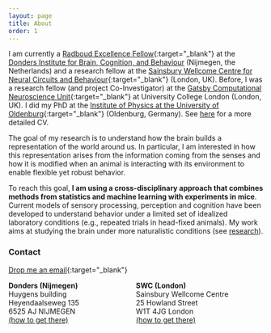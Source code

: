 ```yaml
---
layout: page
title: About
order: 1
---
```


I am currently a [Radboud Excellence Fellow](https://www.ru.nl/excellence/){:target="_blank"}
at the [Donders Institute for Brain, Cognition, and Behaviour](https://www.ru.nl/donders/)
(Nijmegen, the Netherlands) and	a research fellow at the [Sainsbury Wellcome Centre for
Neural Circuits and Behaviour](https://www.sainsburywellcome.org){:target="_blank"}
(London, UK). Before, I was a research fellow (and project Co-Investigator) at the
[Gatsby Computational Neuroscience Unit](http://www.gatsby.ucl.ac.uk/){:target="_blank"}
at University College London (London, UK). I did my PhD at the [Institute of Physics at the University of
Oldenburg](https://uol.de/en/physics/){:target="_blank"} (Oldenburg, Germany).
See [here](/cv/index.html) for a more detailed CV.

The goal of my research is to understand how the brain builds a representation
of the world around us. In particular, I am interested in how this representation
arises from the information coming from the senses and how it is modified when
an animal is interacting with its environment to enable flexible yet robust
behavior.

To reach this goal, **I am using a cross-disciplinary approach that combines
methods from statistics and machine learning with experiments in mice**.
Current models of sensory processing, perception and cognition have been developed
to understand behavior under a limited set of idealized laboratory conditions
(e.g., repeated trials in head-fixed animals).
My work aims at studying the brain under more naturalistic conditions (see [research](/research)).

### Contact

[Drop me an email](https://www.ru.nl/personen/meyer-a-f/){:target="_blank"}

<div style="display: table; width:100%;">
    <div style="display: table-cell; vertical-align: top; height: 50px; width: 50%;">
      <!-- Visiting address:<br> -->
      <b> Donders (Nijmegen)</b><br>
      Huygens building<br>
      Heyendaalseweg 135<br>
      6525 AJ NIJMEGEN<br>
      <a href="https://www.ru.nl/science/about-the-faculty/contact/how-get/s" target="_blank">(how to get there)</a>
    </div>
    <div style="display: table-cell; vertical-align: top; height: 50px; width: 50%;">
      <b>SWC (London)</b><br>
      Sainsbury Wellcome Centre  <br>
      25 Howland Street  <br>
      W1T 4JG London  <br>
      <a href="https://www.sainsburywellcome.org/web/content/contact-us" target="_blank">(how to get there)</a>
    </div>
</div>



<!-- <br>

Visiting address:
Huygens building
Heyendaalseweg 135
6525 AJ NIJMEGEN
Internal postal code: 66
[(how to get there)](https://www.ru.nl/science/about-the-faculty/contact/how-get/s){:target="_blank"}

Sainsbury Wellcome Centre
25 Howland Street
W1T 4JG London
[(how to get there)](https://www.sainsburywellcome.org/web/content/contact-us){:target="_blank"}   -->
